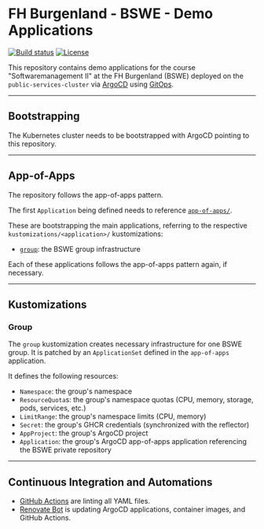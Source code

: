 # FH Burgenland - BSWE - Demo Applications

[![Build status](https://img.shields.io/github/actions/workflow/status/muhlba91/fh-burgenland-bswe-cluster-applications/pipeline.yml?style=for-the-badge)](https://github.com/muhlba91/fh-burgenland-bswe-cluster-applications/actions/workflows/pipeline.yml)
[![License](https://img.shields.io/github/license/muhlba91/fh-burgenland-bswe-cluster-applications?style=for-the-badge)](LICENSE.md)

This repository contains demo applications for the course "Softwaremanagement II" at the FH Burgenland (BSWE) deployed on the `public-services-cluster` via [ArgoCD](https://argo-cd.readthedocs.io/en/stable/) using [GitOps](https://opengitops.dev).

---

## Bootstrapping

The Kubernetes cluster needs to be bootstrapped with ArgoCD pointing to this repository.

---

## App-of-Apps

The repository follows the app-of-apps pattern.

The first `Application` being defined needs to reference [`app-of-apps/`](app-of-apps/).

These are bootstrapping the main applications, referring to the respective `kustomizations/<application>/` kustomizations:

- [`group`](#group): the BSWE group infrastructure

Each of these applications follows the app-of-apps pattern again, if necessary.

---

## Kustomizations

### Group

The `group` kustomization creates necessary infrastructure for one BSWE group. It is patched by an `ApplicationSet` defined in the `app-of-apps` application.

It defines the following resources:

- `Namespace`: the group's namespace
- `ResourceQuota`s: the group's namespace quotas (CPU, memory, storage, pods, services, etc.)
- `LimitRange`: the group's namespace limits (CPU, memory)
- `Secret`: the group's GHCR credentials (synchronized with the reflector)
- `AppProject`: the group's ArgoCD project
- `Application`: the group's ArgoCD app-of-apps application referencing the BSWE private repository

---

## Continuous Integration and Automations

- [GitHub Actions](https://docs.github.com/en/actions) are linting all YAML files.
- [Renovate Bot](https://github.com/renovatebot/renovate) is updating ArgoCD applications, container images, and GitHub Actions.
